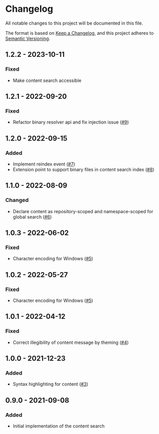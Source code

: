 # Changelog
All notable changes to this project will be documented in this file.

The format is based on [Keep a Changelog](https://keepachangelog.com/en/1.0.0/),
and this project adheres to [Semantic Versioning](https://semver.org/spec/v2.0.0.html).

## 1.2.2 - 2023-10-11
### Fixed
- Make content search accessible

## 1.2.1 - 2022-09-20
### Fixed
- Refactor binary resolver api and fix injection issue ([#9](https://github.com/scm-manager/scm-content-search-plugin/pull/9))

## 1.2.0 - 2022-09-15
### Added
- Implement reindex event ([#7](https://github.com/scm-manager/scm-content-search-plugin/pull/7))
- Extension point to support binary files in content search index ([#8](https://github.com/scm-manager/scm-content-search-plugin/pull/8))

## 1.1.0 - 2022-08-09
### Changed
- Declare content as repository-scoped and namespace-scoped for global search ([#6](https://github.com/scm-manager/scm-content-search-plugin/pull/6))

## 1.0.3 - 2022-06-02
### Fixed
- Character encoding for Windows ([#5](https://github.com/scm-manager/scm-content-search-plugin/pull/5))

## 1.0.2 - 2022-05-27
### Fixed
- Character encoding for Windows ([#5](https://github.com/scm-manager/scm-content-search-plugin/pull/5))

## 1.0.1 - 2022-04-12
### Fixed
- Correct illegibility of content message by theming ([#4](https://github.com/scm-manager/scm-content-search-plugin/pull/4))

## 1.0.0 - 2021-12-23
### Added
- Syntax highlighting for content ([#3](https://github.com/scm-manager/scm-content-search-plugin/pull/3))

## 0.9.0 - 2021-09-08
### Added
- Initial implementation of the content search

